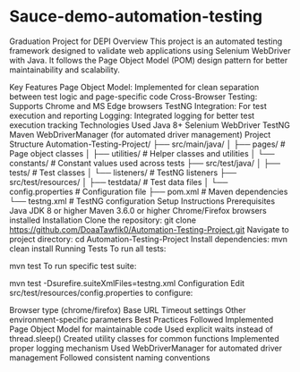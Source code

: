 # Sauce-demo-automation-testing
Graduation Project for DEPI
Overview
This project is an automated testing framework designed to validate web applications using Selenium WebDriver with Java. It follows the Page Object Model (POM) design pattern for better maintainability and scalability.

Key Features
Page Object Model: Implemented for clean separation between test logic and page-specific code
Cross-Browser Testing: Supports Chrome and MS Edge browsers
TestNG Integration: For test execution and reporting
Logging: Integrated logging for better test execution tracking
Technologies Used
Java 8+
Selenium WebDriver
TestNG
Maven
WebDriverManager (for automated driver management)
Project Structure
Automation-Testing-Project/
├── src/main/java/
│   ├── pages/          # Page object classes
│   ├── utilities/      # Helper classes and utilities
│   └── constants/      # Constant values used across tests
├── src/test/java/
│   ├── tests/          # Test classes
│   └── listeners/      # TestNG listeners
├── src/test/resources/
│   ├── testdata/       # Test data files
│   └── config.properties # Configuration file
├── pom.xml            # Maven dependencies
└── testng.xml         # TestNG configuration
Setup Instructions
Prerequisites
Java JDK 8 or higher
Maven 3.6.0 or higher
Chrome/Firefox browsers installed
Installation
Clone the repository:
git clone https://github.com/DoaaTawfik0/Automation-Testing-Project.git
Navigate to project directory:
cd Automation-Testing-Project
Install dependencies:
mvn clean install
Running Tests
To run all tests:

mvn test
To run specific test suite:

mvn test -Dsurefire.suiteXmlFiles=testng.xml
Configuration
Edit src/test/resources/config.properties to configure:

Browser type (chrome/firefox)
Base URL
Timeout settings
Other environment-specific parameters
Best Practices Followed
Implemented Page Object Model for maintainable code
Used explicit waits instead of thread.sleep()
Created utility classes for common functions
Implemented proper logging mechanism
Used WebDriverManager for automated driver management
Followed consistent naming conventions
